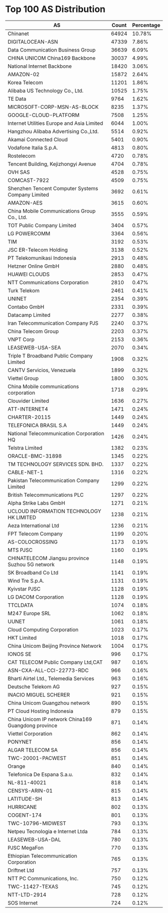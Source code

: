 # Top 100 AS Distribution
| AS | Count | Percentage |
|----|----|----|
| Chinanet | 64924 | 10.78% |
| DIGITALOCEAN-ASN | 47339 | 7.86% |
| Data Communication Business Group | 36639 | 6.09% |
| CHINA UNICOM China169 Backbone | 30037 | 4.99% |
| National Internet Backbone | 18420 | 3.06% |
| AMAZON-02 | 15872 | 2.64% |
| Korea Telecom | 11201 | 1.86% |
| Alibaba US Technology Co., Ltd. | 10525 | 1.75% |
| TE Data | 9764 | 1.62% |
| MICROSOFT-CORP-MSN-AS-BLOCK | 8235 | 1.37% |
| GOOGLE-CLOUD-PLATFORM | 7508 | 1.25% |
| Internet Utilities Europe and Asia Limited | 6044 | 1.00% |
| Hangzhou Alibaba Advertising Co.,Ltd. | 5514 | 0.92% |
| Akamai Connected Cloud | 5401 | 0.90% |
| Vodafone Italia S.p.A. | 4813 | 0.80% |
| Rostelecom | 4720 | 0.78% |
| Tencent Building, Kejizhongyi Avenue | 4704 | 0.78% |
| OVH SAS | 4528 | 0.75% |
| COMCAST-7922 | 4509 | 0.75% |
| Shenzhen Tencent Computer Systems Company Limited | 3692 | 0.61% |
| AMAZON-AES | 3615 | 0.60% |
| China Mobile Communications Group Co., Ltd. | 3555 | 0.59% |
| TOT Public Company Limited | 3404 | 0.57% |
| LG POWERCOMM | 3364 | 0.56% |
| TIM | 3192 | 0.53% |
| JSC ER-Telecom Holding | 3138 | 0.52% |
| PT Telekomunikasi Indonesia | 2913 | 0.48% |
| Hetzner Online GmbH | 2880 | 0.48% |
| HUAWEI CLOUDS | 2853 | 0.47% |
| NTT Communications Corporation | 2810 | 0.47% |
| Turk Telekom | 2461 | 0.41% |
| UNINET | 2354 | 0.39% |
| Contabo GmbH | 2331 | 0.39% |
| Datacamp Limited | 2277 | 0.38% |
| Iran Telecommunication Company PJS | 2240 | 0.37% |
| China Telecom Group | 2203 | 0.37% |
| VNPT Corp | 2153 | 0.36% |
| LEASEWEB-USA-SEA | 2070 | 0.34% |
| Triple T Broadband Public Company Limited | 1908 | 0.32% |
| CANTV Servicios, Venezuela | 1899 | 0.32% |
| Viettel Group | 1800 | 0.30% |
| China Mobile communications corporation | 1718 | 0.29% |
| Clouvider Limited | 1636 | 0.27% |
| ATT-INTERNET4 | 1471 | 0.24% |
| CHARTER-20115 | 1449 | 0.24% |
| TELEFONICA BRASIL S.A | 1449 | 0.24% |
| National Telecommunication Corporation HQ | 1426 | 0.24% |
| Telstra Limited | 1382 | 0.23% |
| ORACLE-BMC-31898 | 1345 | 0.22% |
| TM TECHNOLOGY SERVICES SDN. BHD. | 1337 | 0.22% |
| CABLE-NET-1 | 1316 | 0.22% |
| Pakistan Telecommunication Company Limited | 1299 | 0.22% |
| British Telecommunications PLC | 1297 | 0.22% |
| Alpha Strike Labs GmbH | 1271 | 0.21% |
| UCLOUD INFORMATION TECHNOLOGY HK LIMITED | 1238 | 0.21% |
| Aeza International Ltd | 1236 | 0.21% |
| FPT Telecom Company | 1199 | 0.20% |
| AS-COLOCROSSING | 1173 | 0.19% |
| MTS PJSC | 1160 | 0.19% |
| CHINATELECOM Jiangsu province Suzhou 5G network | 1148 | 0.19% |
| SK Broadband Co Ltd | 1141 | 0.19% |
| Wind Tre S.p.A. | 1131 | 0.19% |
| Kyivstar PJSC | 1128 | 0.19% |
| LG DACOM Corporation | 1128 | 0.19% |
| TTCLDATA | 1074 | 0.18% |
| M247 Europe SRL | 1062 | 0.18% |
| UUNET | 1061 | 0.18% |
| Cloud Computing Corporation | 1023 | 0.17% |
| HKT Limited | 1018 | 0.17% |
| China Unicom Beijing Province Network | 1004 | 0.17% |
| IONOS SE | 996 | 0.17% |
| CAT TELECOM Public Company Ltd,CAT | 987 | 0.16% |
| ASN-CXA-ALL-CCI-22773-RDC | 966 | 0.16% |
| Bharti Airtel Ltd., Telemedia Services | 963 | 0.16% |
| Deutsche Telekom AG | 927 | 0.15% |
| INACIO MIGUEL SCHERER | 921 | 0.15% |
| China Unicom Guangzhou network | 890 | 0.15% |
| PT Cloud Hosting Indonesia | 879 | 0.15% |
| China Unicom IP network China169 Guangdong province | 871 | 0.14% |
| Viettel Corporation | 862 | 0.14% |
| PONYNET | 856 | 0.14% |
| ALGAR TELECOM SA | 856 | 0.14% |
| TWC-20001-PACWEST | 851 | 0.14% |
| Orange | 840 | 0.14% |
| Telefonica De Espana S.a.u. | 832 | 0.14% |
| NL-811-40021 | 818 | 0.14% |
| CENSYS-ARIN-01 | 815 | 0.14% |
| LATITUDE-SH | 813 | 0.14% |
| HURRICANE | 802 | 0.13% |
| COGENT-174 | 801 | 0.13% |
| TWC-10796-MIDWEST | 793 | 0.13% |
| Netpeu Tecnologia e Internet Ltda | 784 | 0.13% |
| LEASEWEB-USA-DAL | 780 | 0.13% |
| PJSC MegaFon | 770 | 0.13% |
| Ethiopian Telecommunication Corporation | 765 | 0.13% |
| Driftnet Ltd | 757 | 0.13% |
| NTT PC Communications, Inc. | 750 | 0.12% |
| TWC-11427-TEXAS | 745 | 0.12% |
| NTT-LTD-2914 | 728 | 0.12% |
| SOS Internet | 724 | 0.12% |
